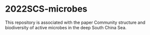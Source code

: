 # 2022SCS-microbes
This repository is associated with the paper Community structure and biodiversity of active microbes in the deep South China Sea.
